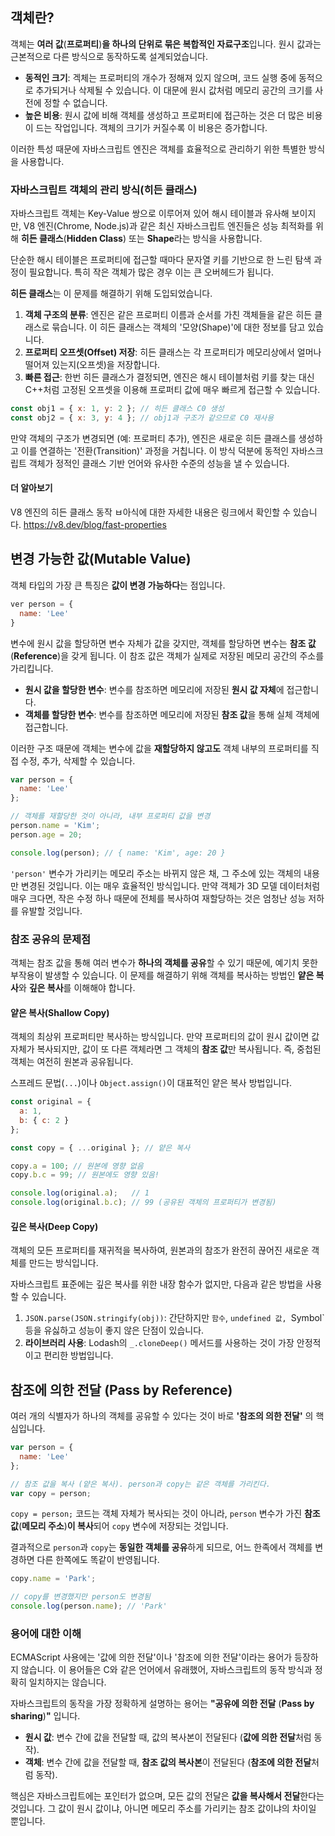 

## 객체란?

객체는 **여러 값**(**프로퍼티**)**을 하나의 단위로 묶은 복합적인 자료구조**입니다. 
원시 값과는 근본적으로 다른 방식으로 동작하도록 설계되었습니다.
- **동적인 크기**: 겍체는 프로퍼티의 개수가 정해져 있지 않으며, 코드 실행 중에 동적으로 추가되거나 삭제될 수 있습니다. 이 대문에 원시 값처럼 메모리 공간의 크기를 사전에 정할 수 없습니다.
- **높은 비용**: 원시 값에 비해 객체를 생성하고 프로퍼티에 접근하는 것은 더 많은 비용이 드는 작업입니다. 객체의 크기가 커질수록 이 비용은 증가합니다.

이러한 특성 때문에 자바스크립트 엔진은 객체를 효율적으로 관리하기 위한 특별한 방식을 사용합니다.


### 자바스크립트 객체의 관리 방식(히든 클래스)

자바스크립트 객체는 Key-Value 쌍으로 이루어져 있어 해시 테이블과 유사해 보이지만, V8 엔진(Chrome, Node.js)과 같은 최신 자바스크립트 엔진들은 성능 최적화를 위해 **히든 클래스**(**Hidden Class**) 또는 **Shape**라는 방식을 사용합니다.

단순한 해시 테이블은 프로퍼티에 접근할 때마다 문자열 키를 기반으로 한 느린 탐색 과정이 필요합니다. 특히 작은 객체가 많은 경우 이는 큰 오버헤드가 됩니다.

**히든 클래스**는 이 문제를 해결하기 위해 도입되었습니다.
1. **객체 구조의 분류**: 엔진은 같은 프로퍼티 이름과 순서를 가친 객체들을 같은 히든 클래스로 묶습니다. 이 히든 클래스는 객체의 '모양(Shape)'에 대한 정보를 담고 있습니다.
2. **프로퍼티 오프셋(Offset) 저장**: 히든 클래스는 각 프로퍼티가 메모리상에서 얼머나 떨어져 있는지(오프셋)을 저장합니다.
3. **빠른 접근**: 한번 히든 클래스가 결정되면, 엔진은 해시 테이블처럼 키를 찾는 대신 C++처럼 고정된 오프셋을 이용해 프로퍼티 값에 매우 빠르게 접근할 수 있습니다.
```javascript
const obj1 = { x: 1, y: 2 }; // 히든 클래스 C0 생성
const obj2 = { x: 3, y: 4 }; // obj1과 구조가 같으므로 C0 재사용
```

만약 객체의 구조가 변경되면 (예: 프로퍼티 추가), 엔진은 새로운 히든 클래스를 생성하고 이를 연결하는 '전환(Transition)' 과정을 거칩니다.
이 방식 덕분에 동적인 자바스크립트 객체가 정적인 클래스 기반 언어와 유사한 수준의 성능을 낼 수 있습니다.

#### 더 알아보기

V8 엔진의 히든 클래스 동작 ㅂ아식에 대한 자세한 내용은 링크에서 확인할 수 있습니다.
https://v8.dev/blog/fast-properties


## 변경 가능한 값(Mutable Value)

객체 타입의 가장 큰 특징은 **값이 변경 가능하다**는 점입니다.
```javascript
ver person = {
  name: 'Lee'
}
```

변수에 원시 값을 할당하면 변수 자체가 값을 갖지만, 객체를 할당하면 변수는 **참조 값**(**Reference**)을 갖게 됩니다.
이 참조 값은 객체가 실제로 저장된 메모리 공간의 주소를 가리킵니다.
- **원시 값을 할당한 변수**: 변수를 참조하면 메모리에 저장된 **원시 값 자체**에 접근합니다.
- **객체를 할당한 변수**: 변수를 참조하면 메모리에 저장된 **참조 값**을 통해 실체 객체에 접근합니다.

이러한 구조 때문에 객체는 변수에 값을 **재할당하지 않고도** 객체 내부의 프로퍼티를 직접 수정, 추가, 삭제할 수 있습니다.
```javascript
var person = {
  name: 'Lee'
};

// 객체를 재할당한 것이 아니라, 내부 프로퍼티 값을 변경
person.name = 'Kim';
person.age = 20;

console.log(person); // { name: 'Kim', age: 20 }
```

`'person'` 변수가 가리키는 메모리 주소는 바뀌지 않은 채, 그 주소에 있는 객체의 내용만 변경된 것입니다. 이는 매우 효율적인 방식입니다.
만약 객체가 3D 모델 데이터처럼 매우 크다면, 작은 수정 하나 때문에 전체를 복사하여 재할당하는 것은 엄청난 성능 저하를 유발할 것입니다.

### 참조 공유의 문제점

객체는 참조 값을 통해 여러 변수가 **하나의 객체를 공유**할 수 있기 때문에, 예기치 못한 부작용이 발생할 수 있습니다.
이 문제를 해결하기 위해 객체를 복사하는 방법인 **얕은 복사**와 **깊은 복사**를 이해해야 합니다.

#### 얕은 복사(Shallow Copy)

객체의 최상위 프로퍼티만 복사하는 방식입니다. 
만약 프로퍼티의 값이 원시 값이면 값 자체가 복사되지만, 값이 또 다른 객체라면 그 객체의 **참조 값**만 복사됩니다.
즉, 중첩된 객체는 여전히 원본과 공유됩니다.

스프레드 문법(`...`)이나 `Object.assign()`이 대표적인 얕은 복사 방법입니다.
```javascript
const original = {
  a: 1,
  b: { c: 2 }
};

const copy = { ...original }; // 얕은 복사

copy.a = 100; // 원본에 영향 없음
copy.b.c = 99; // 원본에도 영향 있음!

console.log(original.a);   // 1
console.log(original.b.c); // 99 (공유된 객체의 프로퍼티가 변경됨)
```

#### 깊은 복사(Deep Copy)

객체의 모든 프로퍼티를 재귀적을 복사하여, 원본과의 참조가 완전히 끊어진 새로운 객체를 만드는 방식입니다.

자바스크립트 표준에는 깊은 복사를 위한 내장 함수가 없지만, 다음과 같은 방법을 사용할 수 있습니다.
1. `JSON.parse(JSON.stringify(obj))`: 간단하지만 `함수`, `undefined 값, `Symbol` 등을 유싫하고 성능이 좋지 않은 단점이 있습니다.
2. **라이브러리 사용**: Lodash의 `_.cloneDeep()` 메서드를 사용하는 것이 가장 안정적이고 편리한 방법입니다.


## 참조에 의한 전달 (Pass by Reference)


여러 개의 식별자가 하나의 객체를 공유할 수 있다는 것이 바로 **'참조의 의한 전달'** 의 핵심입니다.
```javascript
var person = {
  name: 'Lee'
};

// 참조 값을 복사 (얕은 복사). person과 copy는 같은 객체를 가리킨다.
var copy = person;
```

`copy = person;` 코드는 객체 자체가 복사되는 것이 아니라, `person` 변수가 가진 **참조 값**(**메모리 주소**)**이 복사**되어 `copy` 변수에 저장되는 것입니다.

결과적으로 `person`과 `copy`는 **동일한 객체를 공유**하게 되므로, 어느 한족에서 객체를 변경하면 다른 한쪽에도 똑같이 반영됩니다.
```javascript
copy.name = 'Park';

// copy를 변경했지만 person도 변경됨
console.log(person.name); // 'Park'
```

### 용어에 대한 이해

ECMAScript 사용에는 '값에 의한 전달'이나 '참조에 의한 전달'이라는 용어가 등장하지 않습니다. 
이 용어들은 C와 같은 언어에서 유래했어, 자바스크립트의 동작 방식과 정확히 일치하지는 않습니다.

자바스크립트의 동작을 가장 정확하게 설명하는 용어는 **"공유에 의한 전달** (**Pass by sharing**)**"** 입니다.
- **원시 값**: 변수 간에 값을 전달할 때, 값의 복사본이 전달된다 (**값에 의한 전달**처럼 동작).
- **객체**: 변수 간에 값을 전달할 때, **참조 값의 복사본**이 전달된다 (**참조에 의한 전달**처럼 동작).

핵심은 자바스크립트에는 포인터가 없으며, 모든 값의 전달은 **값을 복사해서 전달**한다는 것입니다. 
그 값이 원시 값이냐, 아니면 메모리 주소를 가리키는 참조 값이냐의 차이일 뿐입니다.